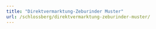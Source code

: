 ```yaml
---
title: "Direktvermarktung-Zeburinder Muster"
url: /schlossberg/direktvermarktung-zeburinder-muster/
---
```

